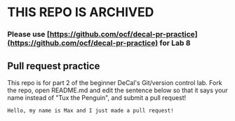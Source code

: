 # THIS REPO IS ARCHIVED
### Please use [https://github.com/ocf/decal-pr-practice](https://github.com/ocf/decal-pr-practice) for Lab 8

## Pull request practice

This repo is for part 2 of the beginner DeCal's Git/version control lab. Fork
the repo, open README.md and edit the sentence below so that it says your name
instead of "Tux the Penguin", and submit a pull request!

```
Hello, my name is Max and I just made a pull request!
```
